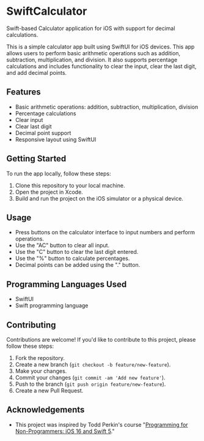 # SwiftCalculator
 Swift-based Calculator application for iOS with support for decimal calculations.


This is a simple calculator app built using SwiftUI for iOS devices. This app allows users to perform basic arithmetic operations such as addition, subtraction, multiplication, and division. It also supports percentage calculations and includes functionality to clear the input, clear the last digit, and add decimal points.

## Features
- Basic arithmetic operations: addition, subtraction, multiplication, division
- Percentage calculations
- Clear input
- Clear last digit
- Decimal point support
- Responsive layout using SwiftUI
## Getting Started
To run the app locally, follow these steps:

1. Clone this repository to your local machine.
2. Open the project in Xcode.
3. Build and run the project on the iOS simulator or a physical device.
## Usage
- Press buttons on the calculator interface to input numbers and perform operations.
- Use the "AC" button to clear all input.
- Use the "C" button to clear the last digit entered.
- Use the "%" button to calculate percentages.
- Decimal points can be added using the "." button.

## Programming Languages Used
- SwiftUI
- Swift programming language
## Contributing
Contributions are welcome! If you'd like to contribute to this project, please follow these steps:

1. Fork the repository.
2. Create a new branch (`git checkout -b feature/new-feature`).
3. Make your changes.
4. Commit your changes (`git commit -am 'Add new feature'`).
5. Push to the branch (`git push origin feature/new-feature`).
6. Create a new Pull Request.
## Acknowledgements
- This project was inspired by Todd Perkin's course "[Programming for Non-Programmers: iOS 16 and Swift 5](https://www.linkedin.com/learning/programming-for-non-programmers-ios-16-and-swift-5)."